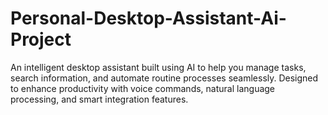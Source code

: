 # Personal-Desktop-Assistant-Ai-Project
 An intelligent desktop assistant built using AI to help you manage tasks, search information, and automate routine processes seamlessly. Designed to enhance productivity with voice commands, natural language processing, and smart integration features.
